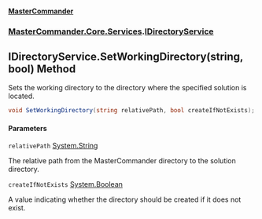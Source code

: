 #### [MasterCommander](MasterCommander.md 'MasterCommander')
### [MasterCommander.Core.Services](MasterCommander.md#MasterCommander.Core.Services 'MasterCommander.Core.Services').[IDirectoryService](IDirectoryService.md 'MasterCommander.Core.Services.IDirectoryService')

## IDirectoryService.SetWorkingDirectory(string, bool) Method

Sets the working directory to the directory where the specified solution is located.

```csharp
void SetWorkingDirectory(string relativePath, bool createIfNotExists);
```
#### Parameters

<a name='MasterCommander.Core.Services.IDirectoryService.SetWorkingDirectory(string,bool).relativePath'></a>

`relativePath` [System.String](https://docs.microsoft.com/en-us/dotnet/api/System.String 'System.String')

The relative path from the MasterCommander directory to the solution directory.

<a name='MasterCommander.Core.Services.IDirectoryService.SetWorkingDirectory(string,bool).createIfNotExists'></a>

`createIfNotExists` [System.Boolean](https://docs.microsoft.com/en-us/dotnet/api/System.Boolean 'System.Boolean')

A value indicating whether the directory should be created if it does not exist.